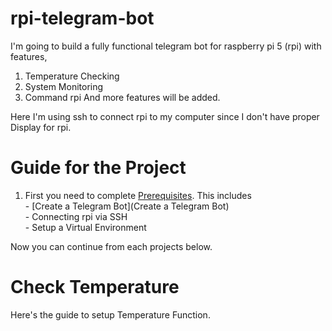 # rpi-telegram-bot

I'm going to build a fully functional telegram bot for raspberry pi 5 (rpi) with features,  

  1. Temperature Checking  
  2. System Monitoring  
  3. Command rpi 
	And more features will be added.

Here I'm using ssh to connect rpi to my computer since I don't have proper Display for rpi.  

# Guide for the Project
 1. First you need to complete [Prerequisites](prerequisites). This includes  
		- [Create a Telegram Bot](Create a Telegram Bot)  
		- Connecting rpi via SSH  
		- Setup a Virtual Environment
      
 Now you can continue from each projects below.  
   

# Check Temperature
Here's the guide to setup Temperature Function.  


